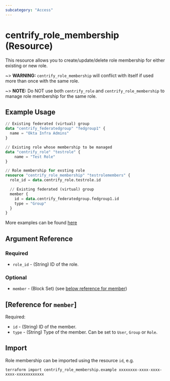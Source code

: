 ```yaml
---
subcategory: "Access"
---
```


# centrify_role_membership (Resource)

This resource allows you to create/update/delete role membership for either existing or new role.

~> **WARNING:** `centrify_role_membership` will conflict with itself if used more than once with the same role.

~> **NOTE:** Do NOT use both `centrify_role` and `centrify_role_membership` to manage role membership for the same role.

## Example Usage

```terraform
// Existing federated (virtual) group
data "centrify_federatedgroup" "fedgroup1" {
  name = "Okta Infra Admins"
}

// Existing role whose membership to be managed
data "centrify_role" "testrole" {
    name = "Test Role"
}

// Role membership for exsting role
resource "centrify_role_membership" "testrolemembers" {
  role_id = data.centrify_role.testrole.id

  // Existing federated (virtual) group
  member {
    id = data.centrify_federatedgroup.fedgroup1.id
    type = "Group"
  }
}
```

More examples can be found [here](https://github.com/marcozj/terraform-provider-centrify/tree/main/examples/centrify_role_membership)

## Argument Reference

### Required

- `role_id` - (String) ID of the role.

### Optional

- `member` - (Block Set) (see [below reference for member](#reference-for-member))

## [Reference for `member`]

Required:

- `id` - (String) ID of the member.
- `type` - (String) Type of the member. Can be set to `User`, `Group` or `Role`.

## Import

Role membership can be imported using the resource `id`, e.g.

```shell
terraform import centrify_role_membership.example xxxxxxxx-xxxx-xxxx-xxxx-xxxxxxxxxxxx
```
